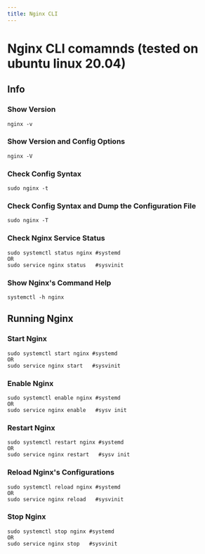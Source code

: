 ```yaml
---
title: Nginx CLI
---
```


# Nginx CLI comamnds (tested on ubuntu linux 20.04)

## Info

### Show Version

```
nginx -v 
```

### Show Version and Config Options

```
nginx -V
```

### Check Config Syntax

```
sudo nginx -t
```

### Check Config Syntax and Dump the Configuration File

```
sudo nginx -T
```

### Check Nginx Service Status

```
sudo systemctl status nginx #systemd
OR
sudo service nginx status   #sysvinit
```

### Show Nginx's Command Help

```
systemctl -h nginx
```

## Running Nginx

### Start Nginx

```
sudo systemctl start nginx #systemd
OR
sudo service nginx start   #sysvinit
```

### Enable Nginx

```
sudo systemctl enable nginx #systemd
OR
sudo service nginx enable   #sysv init
```

### Restart Nginx

```
sudo systemctl restart nginx #systemd
OR
sudo service nginx restart   #sysv init
```

### Reload Nginx's Configurations

```
sudo systemctl reload nginx #systemd
OR
sudo service nginx reload   #sysvinit
```

### Stop Nginx

```
sudo systemctl stop nginx #systemd
OR
sudo service nginx stop   #sysvinit
```
